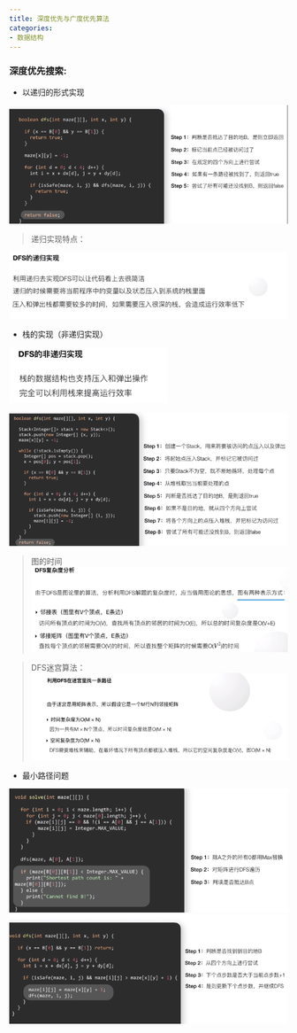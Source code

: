 ```yaml
---
title: 深度优先与广度优先算法
categories:
- 数据结构
---
```


### 深度优先搜索:
* 以递归的形式实现

![递归实现](/img/1586434191932.png)
> 递归实现特点：

![特点](/img/1586434219909.png)

* 栈的实现（非递归实现）

![栈的实现](/img/1586434247273.png)

![实现](/img/1586434291192.png)

> 图的时间
![图的时间复杂度](/img/1586434361642.png)

> DFS迷宫算法：
![算法分析](/img/1586434407387.png)

* 最小路径问题

![最短路径查找](/img/1586434733368.png)
![最短路径的DFS算法](/img/1586434756126.png)
